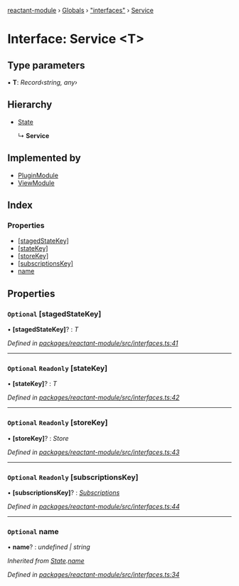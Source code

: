 [reactant-module](../README.md) › [Globals](../globals.md) › ["interfaces"](../modules/_interfaces_.md) › [Service](_interfaces_.service.md)

# Interface: Service <**T**>

## Type parameters

▪ **T**: *Record‹string, any›*

## Hierarchy

* [State](_interfaces_.state.md)

  ↳ **Service**

## Implemented by

* [PluginModule](../classes/_core_plugin_.pluginmodule.md)
* [ViewModule](../classes/_core_view_.viewmodule.md)

## Index

### Properties

* [[stagedStateKey]](_interfaces_.service.md#optional-[stagedstatekey])
* [[stateKey]](_interfaces_.service.md#optional-readonly-[statekey])
* [[storeKey]](_interfaces_.service.md#optional-readonly-[storekey])
* [[subscriptionsKey]](_interfaces_.service.md#optional-readonly-[subscriptionskey])
* [name](_interfaces_.service.md#optional-name)

## Properties

### `Optional` [stagedStateKey]

• **[stagedStateKey]**? : *T*

*Defined in [packages/reactant-module/src/interfaces.ts:41](https://github.com/unadlib/reactant/blob/1aae545/packages/reactant-module/src/interfaces.ts#L41)*

___

### `Optional` `Readonly` [stateKey]

• **[stateKey]**? : *T*

*Defined in [packages/reactant-module/src/interfaces.ts:42](https://github.com/unadlib/reactant/blob/1aae545/packages/reactant-module/src/interfaces.ts#L42)*

___

### `Optional` `Readonly` [storeKey]

• **[storeKey]**? : *Store*

*Defined in [packages/reactant-module/src/interfaces.ts:43](https://github.com/unadlib/reactant/blob/1aae545/packages/reactant-module/src/interfaces.ts#L43)*

___

### `Optional` `Readonly` [subscriptionsKey]

• **[subscriptionsKey]**? : *[Subscriptions](../modules/_interfaces_.md#subscriptions)*

*Defined in [packages/reactant-module/src/interfaces.ts:44](https://github.com/unadlib/reactant/blob/1aae545/packages/reactant-module/src/interfaces.ts#L44)*

___

### `Optional` name

• **name**? : *undefined | string*

*Inherited from [State](_interfaces_.state.md).[name](_interfaces_.state.md#optional-name)*

*Defined in [packages/reactant-module/src/interfaces.ts:34](https://github.com/unadlib/reactant/blob/1aae545/packages/reactant-module/src/interfaces.ts#L34)*
